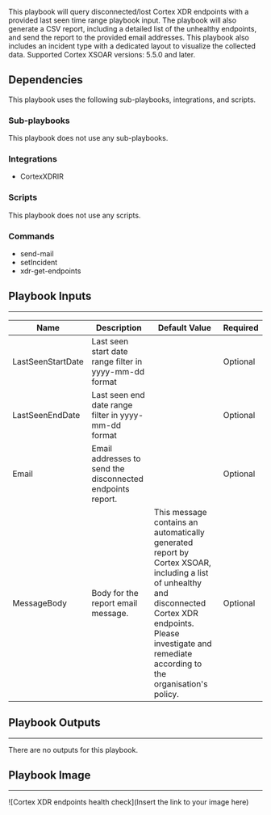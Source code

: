 This playbook will query disconnected/lost Cortex XDR endpoints with a provided last seen time range playbook input.
The playbook will also generate a CSV report, including a detailed list of the unhealthy endpoints, and send the report to the provided email addresses.
This playbook also includes an incident type with a dedicated layout to visualize the collected data.
Supported Cortex XSOAR versions: 5.5.0 and later.


## Dependencies
This playbook uses the following sub-playbooks, integrations, and scripts.

### Sub-playbooks
This playbook does not use any sub-playbooks.

### Integrations
* CortexXDRIR

### Scripts
This playbook does not use any scripts.

### Commands
* send-mail
* setIncident
* xdr-get-endpoints

## Playbook Inputs
---

| **Name** | **Description** | **Default Value** | **Required** |
| --- | --- | --- | --- |
| LastSeenStartDate | Last seen start date range filter in  yyyy-mm-dd format |  | Optional |
| LastSeenEndDate | Last seen end date range filter in  yyyy-mm-dd format |  | Optional |
| Email | Email addresses to send the disconnected endpoints report. |  | Optional |
| MessageBody | Body for the report email message.  | This message contains an automatically generated report by Cortex XSOAR, including a list of unhealthy and disconnected Cortex XDR endpoints.<br/>Please investigate and remediate according to the organisation's policy. | Optional |

## Playbook Outputs
---
There are no outputs for this playbook.

## Playbook Image
---
![Cortex XDR endpoints health check](Insert the link to your image here)